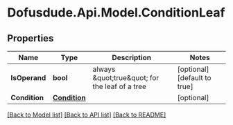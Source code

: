 # Dofusdude.Api.Model.ConditionLeaf

## Properties

Name | Type | Description | Notes
------------ | ------------- | ------------- | -------------
**IsOperand** | **bool** | always \&quot;true\&quot; for the leaf of a tree | [optional] [default to true]
**Condition** | [**Condition**](Condition.md) |  | [optional] 

[[Back to Model list]](../README.md#documentation-for-models) [[Back to API list]](../README.md#documentation-for-api-endpoints) [[Back to README]](../README.md)

